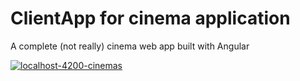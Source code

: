 # ClientApp for cinema application

A complete (not really) cinema web app built with Angular

<a href="https://ibb.co/nnKMjyn"><img src="https://i.ibb.co/0FzyrLF/localhost-4200-cinemas.png" alt="localhost-4200-cinemas" border="0"></a>
